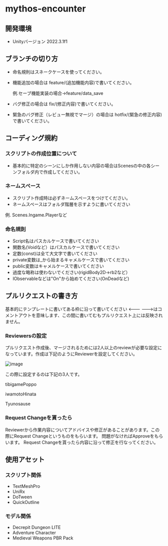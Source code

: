 # mythos-encounter
## 開発環境
- Unityバージョン 2022.3.1f1
## ブランチの切り方
- 命名規則はスネークケースを使ってください。
- 機能追加の場合は feature/(追加機能内容)で書いてください。
  
  例.セーブ機能実装の場合→feature/data_save
- バグ修正の場合は fix/(修正内容)で書いてください。
- 緊急のバグ修正（レビュー無視でマージ）の場合は hotfix/(緊急の修正内容)で書いてください。
## コーディング規約
### スクリプトの作成位置について
 - 基本的に特定のシーンにしか作用しない内容の場合はScenesの中の各シーンフォルダ内で作成してください。
### ネームスペース
 - スクリプト作成時は必ずネームスペースをつけてください。
 - ネームスペースはフォルダ階層を示すように書いてください

  例. Scenes.Ingame.Playerなど

### 命名規則
 - Script名はパスカルケースで書いてください
 - 関数名(Voidなど）はパスカルケースで書いてください
 - 定数(const)は全て大文字で書いてください
 - private変数は_から始まるキャメルケースで書いてください
 - public変数はキャメルケースで書いてください
 - 過度な略称は使わないでください(rigidBody2D→rb2など）
 - IObservableなどは"On"から始めてください(OnDeadなど)

## プルリクエストの書き方
基本的にテンプレートに書いてある枠に沿って書いてください
<--- --->はコメントアウトを意味します、この間に書いてむもプルリクエスト上には反映されません。
### Reviewersの設定
プルリクエスト作成後、マージされるためには2人以上のreviewが必要な設定になっています。作成は下記のようにReviewerを設定してください。

![image](https://github.com/InnovaGameCreate/mythos-encounter/assets/67269447/4bebb78c-d38a-406f-90bf-ff0a6d9c6e2e)

この際に設定するのは下記の3人です。

tibigamePoppo

iwamotoHinata

Tyunosause

### Request Changeを貰ったら
Reviewerから作業内容についてアドバイスや修正があることがあります。この際にRequest Changeというものをもらいます。
問題がなければApproveをもらいます。
Request Changeを貰ったら内容に沿って修正を行なってください。

## 使用アセット
### スクリプト関係
- TextMeshPro
- UniRx
- DoTween
- QuickOutline
### モデル関係
- Decrepit Dungeon LITE
- Adventure Character
- Medieval Weapons PBR Pack
  
